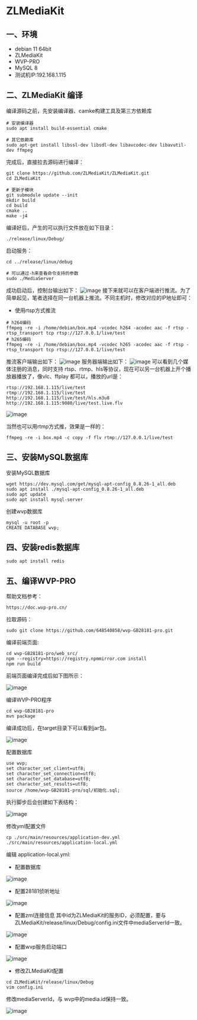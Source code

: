 # ZLMediaKit
## 一、环境
- debian 11 64bit
- ZLMediaKit 
- WVP-PRO
- MySQL 8
- 测试机IP:192.168.1.115
## 二、ZLMediaKit 编译
编译源码之前，先安装编译器、camke构建工具及第三方依赖库
```
# 安装编译器
sudo apt install build-essential cmake

# 其它依赖库
sudo apt-get install libssl-dev libsdl-dev libavcodec-dev libavutil-dev ffmpeg
```
完成后，直接拉去源码进行编译：
```
git clone https://github.com/ZLMediaKit/ZLMediaKit.git
cd ZLMediaKit

# 更新子模块
git submodule update --init
mkdir build
cd build
cmake ..
make -j4
```
编译好后，产生的可以执行文件放在如下目录：
```
./release/linux/Debug/
```
启动服务：
```
cd ../release/linux/debug

# 可以通过-h来查看命令支持的参数
sudo ./MediaServer 
```
成功启动后，控制台输出如下： 
![image](https://github.com/user-attachments/assets/c02991b6-faa9-4122-b0e9-5e9497e5650a)
接下来就可以在客户端进行推流。为了简单起见，笔者选择在同一台机器上推流。不同主机时，修改对应的IP地址即可：
- 使用rtsp方式推流
```
# h264编码
ffmpeg -re -i /home/debian/box.mp4 -vcodec h264 -acodec aac -f rtsp -rtsp_transport tcp rtsp://127.0.0.1/live/test
# h265编码
ffmpeg -re -i /home/debian/box.mp4 -vcodec h265 -acodec aac -f rtsp -rtsp_transport tcp rtsp://127.0.0.1/live/test
```
推流客户端输出如下：
![image](https://github.com/user-attachments/assets/cdfad40c-e349-477b-b857-77ad20309038)
服务器端输出如下：
![image](https://github.com/user-attachments/assets/f25c607f-0e40-41d1-9e99-45ac37741141)
可以看到几个媒体注册的消息，同时支持 rtsp、rtmp、hls等协议，现在可以另一台机器上开个播放器播放了，像vlc、ffplay 都可以，播放的url是：
```
rtsp://192.168.1.115/live/test
rtmp://192.168.1.115/live/test
http://192.168.1.115/live/test/hls.m3u8
http://192.168.1.115:9080/live/test.live.flv
```
![image](https://github.com/user-attachments/assets/383edca5-b5b7-4a79-a5d5-df76facd6715)

当然也可以用rtmp方式推，效果是一样的：
```
ffmpeg -re -i box.mp4 -c copy -f flv rtmp://127.0.0.1/live/test
```
## 三、安装MySQL数据库
安装MySQL数据库
```
wget https://dev.mysql.com/get/mysql-apt-config_0.8.26-1_all.deb
sudo apt install ./mysql-apt-config_0.8.26-1_all.deb
sudo apt update
sudo apt install mysql-server
```
创建wvp数据库
```
mysql -u root -p
CREATE DATABASE wvp;
```
## 四、安装redis数据库
```
sudo apt install redis
```
## 五、编译WVP-PRO
帮助文档参考：
```
https://doc.wvp-pro.cn/
```
拉取源码：
```
sudo git clone https://github.com/648540858/wvp-GB28181-pro.git
```
编译前端页面:
```
cd wvp-GB28181-pro/web_src/
npm --registry=https://registry.npmmirror.com install
npm run build
```
前端页面编译完成后如下图所示：

![image](https://github.com/user-attachments/assets/763765f3-fbd1-4ca4-9a76-700afd4fc5b5)

编译WVP-PRO程序
```
cd wvp-GB28181-pro
mvn package
```
编译成功后，在target目录下可以看到jar包。

![image](https://github.com/user-attachments/assets/ba973605-8ff3-4cdf-bdad-0f50f4df95f9)

配置数据库
```
use wvp;
set character_set_client=utf8;
set character_set_connection=utf8;
set character_set_database=utf8;
set character_set_results=utf8;
source /home/wvp-GB28181-pro/sql/初始化.sql;
```
执行脚步后会创建如下表结构：

![image](https://github.com/user-attachments/assets/eaeed4df-460c-4921-9dff-e70fcefb20f7)

修改yml配置文件
```
cp ./src/main/resources/application-dev.yml ./src/main/resources/application-local.yml
```
编辑 application-local.yml:
- 配置数据库
  
![image](https://github.com/user-attachments/assets/ed4654cb-c226-4b00-81d8-31491c0b2c40)

- 配置28181侦听地址
  
![image](https://github.com/user-attachments/assets/4929c2b3-74ab-4aec-9a1b-4177a768389b)

- 配置zml连接信息
其中id为ZLMediaKit的服务ID，必须配置，要与ZLMediaKit/release/linux/Debug/config.ini文件中mediaServerId一致。

![image](https://github.com/user-attachments/assets/a16585da-a75d-4d36-acf1-8dcab556cf3a)

- 配置wvp服务启动端口
  
![image](https://github.com/user-attachments/assets/797768e4-af8c-4eef-8406-3bf59a3550ac)

- 修改ZLMediaKit配置
```
cd ZLMediaKit/release/linux/Debug
vim config.ini
```
修改mediaServerId，与 wvp中的media.id保持一致。

![image](https://github.com/user-attachments/assets/12153eff-7a41-4abc-a43e-202f84f94eb6)


